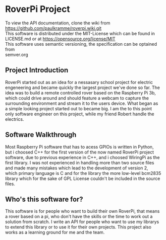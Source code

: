 # RoverPi Project
To view the API documentation, clone the wiki from  
https://github.com/paulkramme/roverpi.wiki.git  
This software is distributed under the MIT-License which can be found in LICENSE.md or at  https://opensource.org/license/MIT  
This software uses semantic versioning, the specification can be optained from  
semver.org

## Project Introduction
RoverPi started out as an idea for a nessasary school project for electric engeneering and became quickly the largest project we've done so far. The idea was to build a remote controlled rover based on the Raspberry Pi 3b, which could drive around and should feature a webcam to capture the surrounding environment and stream it to the users device. What began as a simple looking project started out to became big. I am the to this point only software engineer on this project, while my friend Robert handle the electrics. 

## Software Walkthrough
Most Raspberry Pi software that has to acess GPIOs is written in Python, but i choosed C++ for the first version of the now named RoverPi project software, due to previous experience in C++, and i choosed WiringPi as the first library. I was not experienced in handling more than two source files and made many mistakes which lead to the development of version 2, which primary language is C and for the library the more low-level bcm2835 library which for the sake of GPL License couldn't be included in the source files.

## Who's this software for?
This software is for people who want to build their own RoverPi, that means a rover based on a pi, who don't have the skills or the time to work out a solution from scratch. I write an API for people who want to use my librarys to extend this library or to use it for their own projects. This project also works as a learning ground for me and the team.

